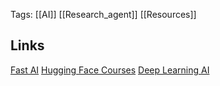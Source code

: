 Tags: [[AI]] [[Research_agent]] [[Resources]] 

## Links
[Fast AI](https://course.fast.ai/Lessons/lesson1.html)
[Hugging Face Courses](https://huggingface.co/learn)
[Deep Learning AI](https://learn.deeplearning.ai/)

